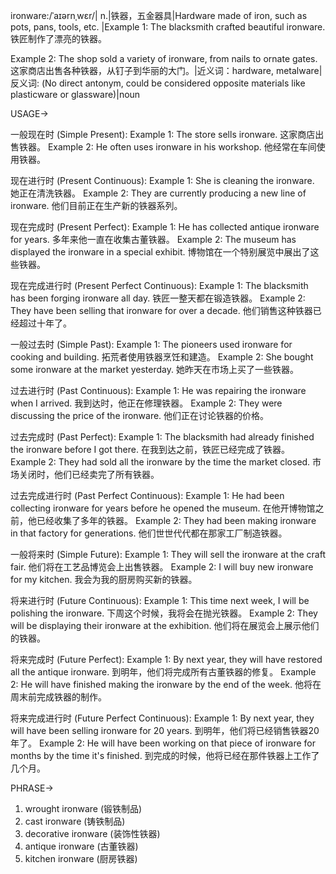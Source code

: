 ironware:/ˈaɪərnˌwɛr/| n.|铁器，五金器具|Hardware made of iron, such as pots, pans, tools, etc. |Example 1:  The blacksmith crafted beautiful ironware. 铁匠制作了漂亮的铁器。

Example 2:  The shop sold a variety of ironware, from nails to ornate gates.  这家商店出售各种铁器，从钉子到华丽的大门。|近义词：hardware, metalware|反义词: (No direct antonym, could be considered opposite materials like plasticware or glassware)|noun


USAGE->

一般现在时 (Simple Present):
Example 1: The store sells ironware. 这家商店出售铁器。
Example 2: He often uses ironware in his workshop. 他经常在车间使用铁器。

现在进行时 (Present Continuous):
Example 1:  She is cleaning the ironware. 她正在清洗铁器。
Example 2: They are currently producing a new line of ironware. 他们目前正在生产新的铁器系列。

现在完成时 (Present Perfect):
Example 1: He has collected antique ironware for years. 多年来他一直在收集古董铁器。
Example 2:  The museum has displayed the ironware in a special exhibit. 博物馆在一个特别展览中展出了这些铁器。

现在完成进行时 (Present Perfect Continuous):
Example 1:  The blacksmith has been forging ironware all day. 铁匠一整天都在锻造铁器。
Example 2: They have been selling that ironware for over a decade.  他们销售这种铁器已经超过十年了。

一般过去时 (Simple Past):
Example 1: The pioneers used ironware for cooking and building.  拓荒者使用铁器烹饪和建造。
Example 2:  She bought some ironware at the market yesterday. 她昨天在市场上买了一些铁器。

过去进行时 (Past Continuous):
Example 1: He was repairing the ironware when I arrived. 我到达时，他正在修理铁器。
Example 2:  They were discussing the price of the ironware. 他们正在讨论铁器的价格。

过去完成时 (Past Perfect):
Example 1:  The blacksmith had already finished the ironware before I got there.  在我到达之前，铁匠已经完成了铁器。
Example 2: They had sold all the ironware by the time the market closed.  市场关闭时，他们已经卖完了所有铁器。


过去完成进行时 (Past Perfect Continuous):
Example 1: He had been collecting ironware for years before he opened the museum.  在他开博物馆之前，他已经收集了多年的铁器。
Example 2: They had been making ironware in that factory for generations.  他们世世代代都在那家工厂制造铁器。


一般将来时 (Simple Future):
Example 1: They will sell the ironware at the craft fair.  他们将在工艺品博览会上出售铁器。
Example 2: I will buy new ironware for my kitchen. 我会为我的厨房购买新的铁器。


将来进行时 (Future Continuous):
Example 1:  This time next week, I will be polishing the ironware.  下周这个时候，我将会在抛光铁器。
Example 2: They will be displaying their ironware at the exhibition.  他们将在展览会上展示他们的铁器。


将来完成时 (Future Perfect):
Example 1: By next year, they will have restored all the antique ironware.  到明年，他们将完成所有古董铁器的修复。
Example 2: He will have finished making the ironware by the end of the week. 他将在周末前完成铁器的制作。


将来完成进行时 (Future Perfect Continuous):
Example 1: By next year, they will have been selling ironware for 20 years. 到明年，他们将已经销售铁器20年了。
Example 2: He will have been working on that piece of ironware for months by the time it's finished. 到完成的时候，他将已经在那件铁器上工作了几个月。


PHRASE->
1. wrought ironware (锻铁制品)
2. cast ironware (铸铁制品)
3. decorative ironware (装饰性铁器)
4. antique ironware (古董铁器)
5.  kitchen ironware (厨房铁器)



